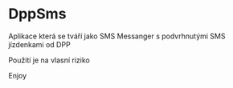 # DppSms

Aplikace která se tváří jako SMS Messanger s podvrhnutými SMS jízdenkami od DPP

Použití je na vlasní riziko

Enjoy 
